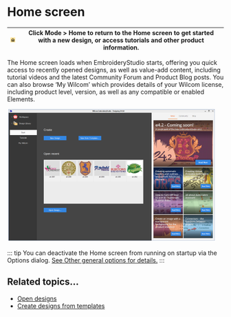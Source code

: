 # Home screen

| ![Home.png](assets/Home.png) | Click Mode > Home to return to the Home screen to get started with a new design, or access tutorials and other product information. |
| ---------------------------- | ----------------------------------------------------------------------------------------------------------------------------------- |

The Home screen loads when EmbroideryStudio starts, offering you quick access to recently opened designs, as well as value-add content, including tutorial videos and the latest Community Forum and Product Blog posts. You can also browse ‘My Wilcom’ which provides details of your Wilcom license, including product level, version, as well as any compatible or enabled Elements.

![WilcomHomeScreen.png](assets/WilcomHomeScreen.png)

::: tip
You can deactivate the Home screen from running on startup via the Options dialog. [See Other general options for details.](../../Setup/settings/Other_general_options)
:::

## Related topics...

- [Open designs](Open_designs)
- [Create designs from templates](Create_designs_from_templates)

